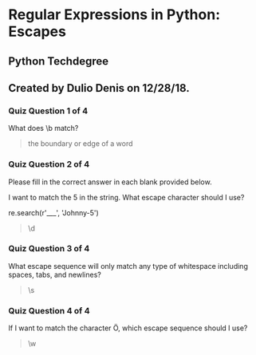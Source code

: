 # Regular Expressions in Python: Escapes
## Python Techdegree
## Created by Dulio Denis on 12/28/18.

### Quiz Question 1 of 4
What does \b match?
> the boundary or edge of a word

### Quiz Question 2 of 4
Please fill in the correct answer in each blank provided below.

I want to match the 5 in the string. What escape character should I use?

re.search(r'___', 'Johnny-5')

> \d

### Quiz Question 3 of 4
What escape sequence will only match any type of whitespace including spaces, tabs, and newlines?
> \s

### Quiz Question 4 of 4
If I want to match the character Ö, which escape sequence should I use?
> \w
